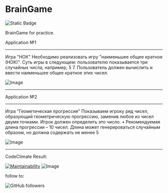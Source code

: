 # BrainGame
![Static Badge](https://img.shields.io/badge/damnboy-thatwasreallygood-blue)

BrainGame for practice.

Application №1

**************  
Игра "НОК" Необходимо реализовать игру "наименьшее общее кратное (НОК)". 
Суть игры в следующем: пользователю показывается три случайных числа, например, 5 7. 
Пользователь должен вычислить и ввести наименьшее общее кратное этих чисел.

![Image](https://github.com/user-attachments/assets/cc4e2d87-4135-4d1d-b215-c1496ffa5962)

**************

Application №2

************** 
Игра "Геометическая прогрессия" Показываем игроку ряд чисел, образующий геометрическую прогрессию, заменив любое из чисел двумя точками.
Игрок должен определить это число. • Рекомендуемая длина прогрессии – 10 чисел.
Длина может генерироваться случайным образом, но должна содержать не менее 5

![Image](https://github.com/user-attachments/assets/288f3c5f-0bf7-493d-9308-9a66371f12b4)

************** 

CodeClimate Result:

[![Maintainability](https://api.codeclimate.com/v1/badges/a63f5c57750d69bcc8a2/maintainability)](https://codeclimate.com/github/nakmuay86/BrainGame/maintainability)
![Image](https://github.com/user-attachments/assets/29b45c10-ba8d-4a9a-99fb-82fc4be787bc)

follow to:

![GitHub followers](https://img.shields.io/github/followers/user?style=for-the-badge&logo=x&labelColor=black&link=https%3A%2F%2Fx.com%2Findeadmau5)

